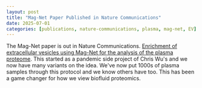 ```yaml
---
layout: post
title: "Mag-Net Paper Published in Nature Communications"
date: 2025-07-01
categories: [publications, nature-communications, plasma, mag-net, EV]
---
```


The Mag-Net paper is out in Nature Communications. [Enrichment of extracellular vesicles using Mag-Net for the analysis of the plasma proteome](https://www.nature.com/articles/s41467-025-60595-7). This started as a pandemic side project of Chris Wu's and we now have many variants on the idea. We've now put 1000s of plasma samples through this protocol and we know others have too. This has been a game changer for how we view biofluid proteomics.
